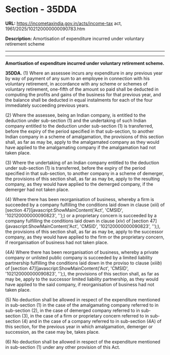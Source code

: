 # Section - 35DDA

**URL:** https://incometaxindia.gov.in/acts/income-tax act, 1961/2025/102120000000090783.htm

**Description:** Amortisation of expenditure incurred under voluntary retirement scheme

---

****

**Amortisation of expenditure incurred under voluntary retirement scheme.**

**35DDA.** (1) Where an assessee incurs any expenditure in any previous year by way of payment of any sum to an employee in connection with his voluntary retirement, in accordance with any scheme or schemes of voluntary retirement, one-fifth of the amount so paid shall be deducted in computing the profits and gains of the business for that previous year, and the balance shall be deducted in equal instalments for each of the four immediately succeeding previous years.

(2) Where the assessee, being an Indian company, is entitled to the deduction under sub-section (1) and the undertaking of such Indian company entitled to the deduction under sub-section (1) is transferred, before the expiry of the period specified in that sub-section, to another Indian company in a scheme of amalgamation, the provisions of this section shall, as far as may be, apply to the amalgamated company as they would have applied to the amalgamating company if the amalgamation had not taken place.

(3) Where the undertaking of an Indian company entitled to the deduction under sub-section (1) is transferred, before the expiry of the period specified in that sub-section, to another company in a scheme of demerger, the provisions of this section shall, as far as may be, apply to the resulting company, as they would have applied to the demerged company, if the demerger had not taken place.

(4) Where there has been reorganisation of business, whereby a firm is succeeded by a company fulfilling the conditions laid down in clause (_xiii_) of [section 47](javascript:ShowMainContent\('Act', 'CMSID', '102120000000090823', ''\);) or a proprietary concern is succeeded by a company fulfilling the conditions laid down in clause (_xiv_) of [section 47](javascript:ShowMainContent\('Act', 'CMSID', '102120000000090823', ''\);), the provisions of this section shall, as far as may be, apply to the successor company, as they would have applied to the firm or the proprietary concern, if reorganisation of business had not taken place.

(4A) Where there has been reorganisation of business, whereby a private company or unlisted public company is succeeded by a limited liability partnership fulfilling the conditions laid down in the proviso to clause (_xiiib_) of [section 47](javascript:ShowMainContent\('Act', 'CMSID', '102120000000090823', ''\);), the provisions of this section shall, as far as may be, apply to the successor limited liability partnership, as they would have applied to the said company, if reorganisation of business had not taken place.

(5) No deduction shall be allowed in respect of the expenditure mentioned in sub-section (1) in the case of the amalgamating company referred to in sub-section (2), in the case of demerged company referred to in sub-section (3), in the case of a firm or proprietary concern referred to in sub-section (4) and in the case of a company referred to in sub-section (4A) of this section, for the previous year in which amalgamation, demerger or succession, as the case may be, takes place.

(6) No deduction shall be allowed in respect of the expenditure mentioned in sub-section (1) under any other provision of this Act.